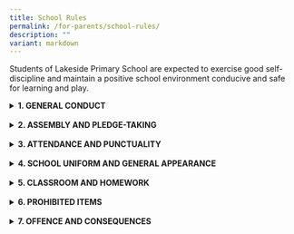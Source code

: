 ```yaml
---
title: School Rules
permalink: /for-parents/school-rules/
description: ""
variant: markdown
---
```

<span style="background-color: initial; font-size: 1em;">Students of Lakeside Primary School are expected to exercise good self-discipline and maintain a positive school environment conducive and safe for learning and play.</span>
	
<details><summary><b>1. GENERAL CONDUCT</b></summary>

<li>1.1 Lakeside Primary students live up to the School Values of</li>

<table style="width: 773px;">
<tbody class="" style="margin: 0px; outline: 0px; padding: 0px;">	
<tr>
<td><b>L</b>ove</td>
<td>: Care for one another;</td>
</tr>
<tr>
<td><b>P</b>erseverance</td>
<td>: Persevere to achieve their goals;</td>
</tr>	
<tr>
<td><b>R</b>epect</td>
<td>: Understand and respect others.;</td>
</tr>
<tr>
<td><b>I</b>ntegrity</td>
<td>: Be honest and truthful at all times;</td>
</tr>
<tr>
<td><b>D</b>iligence</td>
<td>: Work diligently and take pride in their work and accomplishments;</td>
</tr>
<tr>
<td><b>E</b>xcellence</td>
<td>: Understand and respect others.</td>
</tr>
</tbody>
</table>


<li>1.2 All students are courteous and greet the Principal, Vice-Principals, staff and all visitors to the school with the ‘Lakeside Bow’.</li>
</details><br>
<details><summary><b>2. ASSEMBLY AND PLEDGE-TAKING</b></summary>

<li>2.1 Students who are Singapore citizens must sing the National Anthem and take the Pledge. Students will take the Pledge with the right fist placed over the heart.</li>
<li>2.2 All students should stand at attention during the singing of the National Anthem and the taking of the Pledge.</li>
</details><br>
<details><summary><b>3. ATTENDANCE AND PUNCTUALITY</b></summary>


<li>3.1 Students are expected to be regular in their attendance. Students who are absent must produce a Medical Certificate or a letter of explanation from parents on the day they return to school.
</li>
<li>3.2 On the day of a test or an examination, only Medical Certificates will be accepted to cover the student’s absence. Parents/Guardians are requested to reschedule their child’s/ward’s non-school-based assessments such as piano examinations should they clash with school assessments.
</li>
<li>3.3 Absence from school without any valid reason is a major school offence. Reasons for absence that are not valid include oversleeping and wilful absence from school.
</li>
<li>3.4 Parents/Guardians who wish to take their child/ward overseas for holidays and/or to attend to personal matters are to do so during the school vacations.
</li>
<li>3.5 Parents/Guardians will be contacted by the school if their child is ill and has to be taken home or to the doctor. Parents/Guardians must be present to accompany and sign out their child in order for him/her to leave the school. Prior approval must be obtained at the General Office for leaving school before dismissal time.
</li>
<li>3.6 For safety reasons, students are not allowed to leave the school during lunch time unless parents’ letters of request are given to the form teachers. Students are strongly encouraged to eat in the school canteen.</li></details>
<br>
<details><summary><b>4. SCHOOL UNIFORM AND GENERAL APPEARANCE</b></summary>
	
<li>4.1 Students are to wear the prescribed school uniform. Any modification to the school uniform is not allowed.</li>
<li>4.2 Students are to observe closely the guidelines on school attire and personal appearance. Regular spot checks will be conducted to ensure compliance</li>
<li>4.3 School Attire</li>
<ul>
<li>Students are to wear clean attire, socks and shoes.</li>
<li>Name tags must be affixed on the school uniform and PE t-shirt above the school crest.</li>
<li>Students are to wear black socks and black shoes with no distinct logos, brand names and patterns. No accessories are to be used to fasten shoelaces.</li>
<li>On days with PE lessons, CCA, PAL lessons and/or sports activities, students are to report in their school T-shirts and shorts.</li>
</ul>
<li>4.4Personal Appearance and Grooming</li>
<ul>
<li>Students must be neat in appearance.</li>
<li>Where needed, glasses with prescribed lens should be worn. Glass frames should not be fanciful or outlandish.</li>
<li>Students are to keep their nails short. Long or varnished nails are not allowed.
</li>
<li>For Boys</li>
<ul>
<li>Hair is combed neatly without the use of gel. Forehead is not covered by long fringes.</li>
<li>Hair must not cover the ears at the side.</li>
<li>Hair is sloped and does not touch the collar at the back.</li>
<li>No fanciful hairstyles such as dyed/coloured/highlighted/spiky hair.</li>
<li>Face is clean shaven with no facial hair</li>
</ul>
<li>For Girls</li>
<ul>
<li>Hair is kept neat and tidy, away from the face either by keeping it short or with the use of black or dark blue hair accessories.</li>
<li>Hair that is of shoulder length or longer is tied up. Long fringe is pinned or tied up.</li>
<li>Hair is of natural colour. Coloured, dyed or highlighted hair is not allowed.</li>
<li>Use only one pair of small and plain dark blue or black ear studs.</li>
</ul>
</ul>
</details><br>
<details><summary><b>5. CLASSROOM AND HOMEWORK</b></summary>

<li>5.1 Students are to wear the Out-of-Class Permission Pass when they are out of the classroom during lessons.</li>
<li>5.2 Students are to observe care and proper use of school property, which includes:</li>

<ul>
<li>keeping classrooms clean, tidy and litter-free.</li>
<li>switching off classroom lights, fans, visualisers, projectors and/or air-conditioners when they are not in use.</li>
<li>setting all air-conditioners at 25<sup>o</sup>C.</li>
</ul>
<li>5.3 Students are to ensure that quality assignments are submitted on time</li>
</details><br>
<details><summary><b>6. PROHIBITED ITEMS</b></summary>
	
<li>6.1 Students are not to bring any recreational items like toys, cards and electronic devices to school. Selling of items to peers is also not allowed.</li>
<li>6.2 Students are not allowed to have in their possession any weapon. They are also not allowed to bring or to be found in possession of any dangerous or weapon-like items including penknives.</li>
</details><br>
<details><summary><b>7. OFFENCE AND CONSEQUENCES</b></summary>
<b><br></b>

<table style="border: 1px solid rgb(42, 42, 42); width: 817px; height: 438px;"><tbody><tr>
<td style="padding: 8px; text-align: center; vertical-align: middle; border: 1px solid rgb(42, 42, 42);width: 403px;">OFFENCES</td>
<td style="padding: 8px; text-align: center; vertical-align: middle; border: 1px solid rgb(42, 42, 42);width: 403px;">CONSEQUENCES</td></tr>
<tr>
<td style="width: 60px; padding: 8px; text-align: left; vertical-align: top; border: 1px solid rgb(42, 42, 42);">Examples:<br><ul>Littering<br>Late coming<br>Improper attire and grooming<br>Not doing assignments<br>Failing to bring classroom materials<br><b>Theft</b><br>Bullying<sup style="color:red;">1</sup><br>Cyberbullying<br>Fighting<br><b>Vandalism</b><br>Use of vulgarities<br>Cheating in tests/examinations<br>Open defiance/Disruptive behaviour<br>Truancy and leaving school grounds without permission</ul></td>
<td style="width: 60px; padding: 8px; text-align: left; vertical-align: top; border: 1px solid rgb(42, 42, 42);">Includes:<br><ul>Warning (Verbal/Written)<br>Parental involvement<br>Counselling<br>Loss of privileges which may include confiscation of mobile phones for purposes including investigations.<br>Compensation (for damage of public/personal property)<br>Corrective Work Order<br>Recess Detention<br><b>Suspension</b><br>Caning<br>Fair or Poor Conduct Grade<sup style="color:red;">2<br></sup>Referral to external agencies</ul></td></tr></tbody></table>

<br>
<b><i>These lists are non-exhaustive.</i></b>
<br>
<span style="color:red;"><sup>1 </sup></span>Bullying involves hurting or intimidating others repeatedly to deliberately cause harm, distress or humiliation. It can be physical, verbal or relational/social in nature.
<br>
<span style="color:red;"><sup>2 </sup></span> The conduct grade will affect the pupil’s eligibility for awards such as the Edusave Awards at the end of the year.
</details>